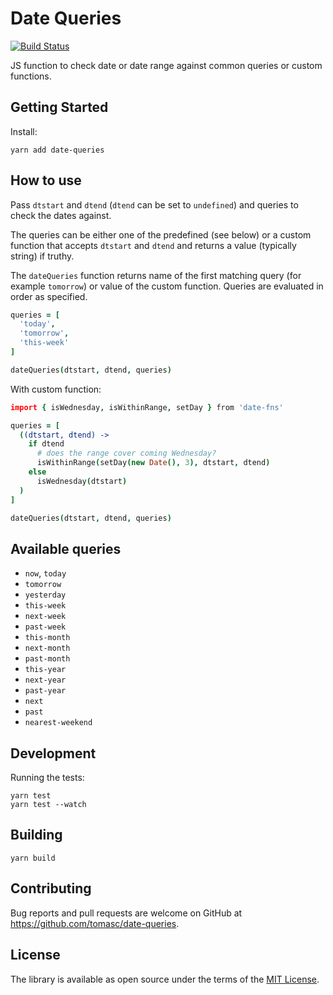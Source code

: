 # Date Queries

[![Build Status](https://travis-ci.org/tomasc/date-queries.svg)](https://travis-ci.org/tomasc/date-queries)

JS function to check date or date range against common queries or custom functions.

## Getting Started

Install:

```
yarn add date-queries
```

## How to use

Pass `dtstart` and `dtend` (`dtend` can be set to `undefined`) and queries to check the dates against.

The queries can be either one of the predefined (see below) or a custom function that accepts `dtstart` and `dtend` and returns a value (typically string) if truthy.

The `dateQueries` function returns name of the first matching query (for example `tomorrow`) or value of the custom function. Queries are evaluated in order as specified.

```coffee
queries = [
  'today',
  'tomorrow',
  'this-week'
]

dateQueries(dtstart, dtend, queries)
```

With custom function:

```coffee
import { isWednesday, isWithinRange, setDay } from 'date-fns'

queries = [
  ((dtstart, dtend) ->
    if dtend
      # does the range cover coming Wednesday?
      isWithinRange(setDay(new Date(), 3), dtstart, dtend)
    else
      isWednesday(dtstart)
  )
]

dateQueries(dtstart, dtend, queries)
```

## Available queries

* `now`, `today`
* `tomorrow`
* `yesterday`
* `this-week`
* `next-week`
* `past-week`
* `this-month`
* `next-month`
* `past-month`
* `this-year`
* `next-year`
* `past-year`
* `next`
* `past`
* `nearest-weekend`

## Development

Running the tests:

```
yarn test
yarn test --watch
```

## Building

```
yarn build
```

## Contributing

Bug reports and pull requests are welcome on GitHub at <https://github.com/tomasc/date-queries>.

## License

The library is available as open source under the terms of the [MIT License](http://opensource.org/licenses/MIT).
